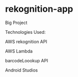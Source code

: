 # rekognition-app

Big Project

Technologies Used:

AWS rekognition API

AWS Lambda

barcodeLoookup API

Android Studios
